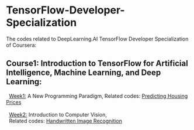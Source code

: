 # TensorFlow-Developer-Specialization

The codes related to DeepLearning.AI TensorFlow Developer Specialization of Coursera: <br />

## Course1: Introduction to TensorFlow for Artificial Intelligence, Machine Learning, and Deep Learning: 
&nbsp; <ins> Week1:</ins> A New Programming Paradigm, Related codes: [Predicting Housing Prices](Course1/Week1/C1W1_Assignment.ipynb)<br /> <br />
&nbsp; <ins> Week2:</ins> Introduction to Computer Vision, <br />
&nbsp; Related codes: [Handwritten Image Recognition](Course1/Week2/C1W2_Assignment.ipynb)
